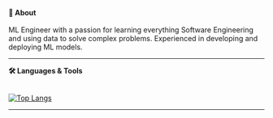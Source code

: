 <div id="about" align="left">
  <b>🤖 About</b>
  <br><br>
  ML Engineer with a passion for learning everything Software Engineering and using data to solve complex problems. Experienced in developing and deploying ML models.
  <br>
</div>

  ---

<div id="languages" align="left">
  <b>🛠️ Languages & Tools</b>
  <br><br>

[![Top Langs](https://github-readme-stats.vercel.app/api/top-langs/?username=danczw&langs_count=6&hide=jupyter%20notebook,solidity&layout=compact&theme=vision-friendly-dark)](https://github.com/anuraghazra/github-readme-stats)

</div>

---

<div id="footer" align="center">
<img src="https://komarev.com/ghpvc/?username=danczw&style=flat-square&color=blue" alt=""/>
</div>

<br>


<!---
danczw/danczw is a ✨ special ✨ repository because its `README.md` (this file) appears on your GitHub profile.
You can click the Preview link to take a look at your changes.
--->

